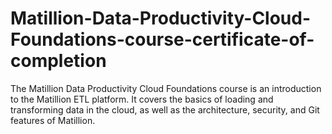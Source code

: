 # Matillion-Data-Productivity-Cloud-Foundations-course-certificate-of-completion
The Matillion Data Productivity Cloud Foundations course is an introduction to the Matillion ETL platform. It covers the basics of loading and transforming data in the cloud, as well as the architecture, security, and Git features of Matillion.
